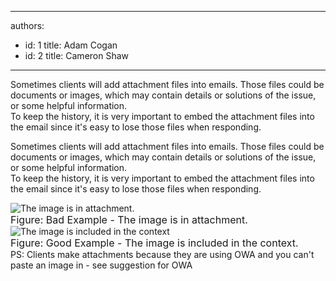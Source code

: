 

---
authors:
  - id: 1
    title: Adam Cogan
  - id: 2
    title: Cameron Shaw
---




<span class='intro'> Sometimes clients will add attachment files into emails. Those files could be documents or images, which may contain details or solutions of the issue, or some helpful information.<br>
To keep the history, it is very important to embed the attachment files into the email since it's easy to lose those files when responding.
 </span>


  <p>Sometimes clients will add attachment files into emails. Those files could be documents or images, which may contain details or solutions of the issue, or some helpful information.<br>
To keep the history, it is very important to embed the attachment files into the email since it's easy to lose those files when responding. </p>
<p><img src="/Communication/RulesToBetterEmail/PublishingImages/EmailAttachImage_1_small.jpg" alt="The image is in attachment. " class="ms-rteCustom-ImageArea" /><br>
<font size="+0" class="ms-rteCustom-FigureBad">Figure&#58;&#160;Bad Example - The image is in attachment. </font><br>
<img src="/Communication/RulesToBetterEmail/PublishingImages/EmailAttachImage_2.JPG" alt="The image is included in the context" class="ms-rteCustom-ImageArea" /><br>
<font size="+0" class="ms-rteCustom-FigureGood">Figure&#58;&#160;Good Example - The image is included in the context.</font><br>
PS&#58; Clients make attachments because they are using OWA and you can't paste an image in - see suggestion for OWA </p>
<p>&#160;</p>



